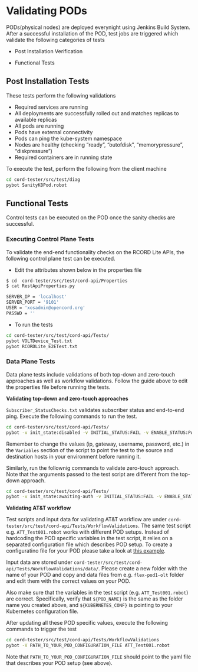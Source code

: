 # Validating PODs

PODs(physical nodes) are deployed everynight using Jenkins Build System.  After a successful
installation of the POD, test jobs are triggered which validate the following
categories of tests

* Post Installation Verification

* Functional Tests

## Post Installation Tests

These tests perform the following validations

* Required services are running
* All deployments are successfully rolled out and matches replicas to available replicas
* All pods are running
* Pods have external connectivity
* Pods can ping the kube-system namespace
* Nodes are healthy (checking “ready”, “outofdisk”, “memorypressure”, “diskpressure”)
* Required containers are in running state

To execute the test, perform the following from the client machine

```bash
cd cord-tester/src/test/diag
pybot SanityK8Pod.robot
```

## Functional Tests

Control tests can be executed on the POD once the
sanity checks are successful.

### Executing Control Plane Tests

To validate the end-end functionality checks on the RCORD Lite APIs, the
following control plane test can be executed.

* Edit the attributes shown below in the properties file

```bash
$ cd  cord-tester/src/test/cord-api/Properties
$ cat RestApiProperties.py

SERVER_IP = 'localhost'
SERVER_PORT = '9101'
USER = 'xosadmin@opencord.org'
PASSWD = ''
```

* To run the tests

```bash
cd cord-tester/src/test/cord-api/Tests/
pybot VOLTDevice_Test.txt
pybot RCORDLite_E2ETest.txt 
```

### Data Plane Tests

Data plane tests include validations of both top-down and zero-touch approaches as well as workflow validations. Follow the guide above to edit the properties file before running the tests.

**Validating top-down and zero-touch approaches**

`Subscriber_StatusChecks.txt` validates subscriber status and end-to-end ping. Execute the following commands to run the test.
```bash
cd cord-tester/src/test/cord-api/Tests/
pybot -v init_state:disabled -v INITIAL_STATUS:FAIL -v ENABLE_STATUS:PASS -e zerotouch Subscriber_StatusChecks.txt
```
Remember to change the values (ip, gateway, username, password, etc.) in the `Variables` section of the script to point the test to the source and destination hosts in your environment before running it.

Similarly, run the follownig commands to validate zero-touch approach. Note that the arguments passed to the test script are different from the top-down approach.
```bash
cd cord-tester/src/test/cord-api/Tests/
pybot -v init_state:awaiting-auth -v INITIAL_STATUS:FAIL -v ENABLE_STATUS:FAIL -v MACIP_STATUS:PASS Subscriber_StatusChecks.txt
```

**Validating AT&T workflow**

Test scripts and input data for validating AT&T workflow are under `cord-tester/src/test/cord-api/Tests/WorkflowValidations`. The same test script e.g. `ATT_Test001.robot` works with different POD setups. Instead of hardcoding the POD specific variables in the test script, it relies on a separated configuration file which describes POD setup. To create a configuratino file for your POD please take a look at [this example](https://github.com/opencord/pod-configs/blob/master/deployment-configs/flex-pod1-olt.yaml).

Input data are stored under `cord-tester/src/test/cord-api/Tests/WorkflowValidations/data/`. Please create a new folder with the name of your POD and copy and data files from e.g. `flex-pod1-olt` folder and edit them with the correct values on your POD.

Also make sure that the variables in the test script (e.g. `ATT_Test001.robot`) are correct. Specifically, verify that `${POD_NAME}` is the same as the folder name you created above, and `${KUBERNETES_CONF}` is pointing to your Kubernetes configuration file.

After updating all these POD specific values, execute the following commands to trigger the test

```bash
cd cord-tester/src/test/cord-api/Tests/WorkflowValidations
pybot -V PATH_TO_YOUR_POD_CONFIGURATION_FILE ATT_Test001.robot
 ```

Note that `PATH_TO_YOUR_POD_CONFIGURATION_FILE` should point to the yaml file that describes your POD setup (see above).
